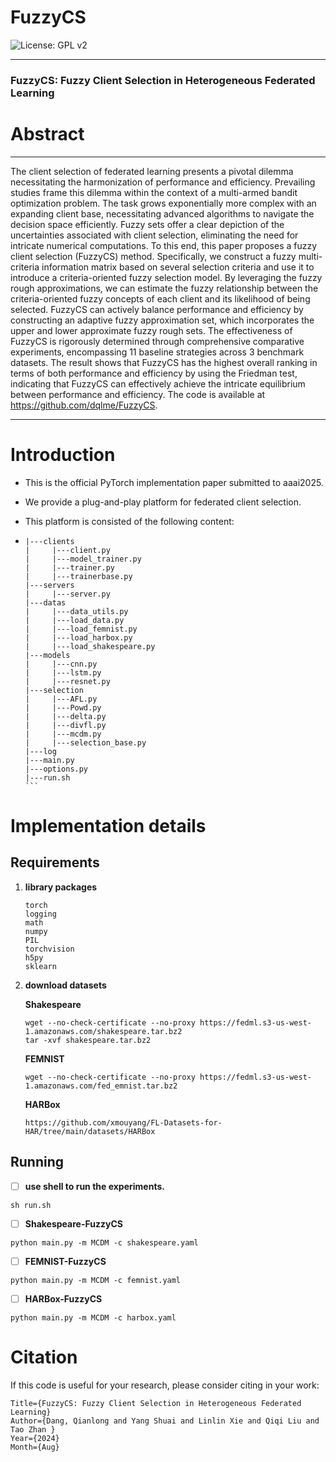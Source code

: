 # FuzzyCS

 ![License: GPL v2](https://camo.githubusercontent.com/1b537d3212c421e0362b9c7168f1febd83941d79e8ccd8487309a4a759f7da11/68747470733a2f2f696d672e736869656c64732e696f2f62616467652f4c6963656e73652d47504c5f76322d626c75652e737667) 

------

### FuzzyCS: Fuzzy Client Selection in Heterogeneous Federated Learning

# Abstract

------

The client selection of federated learning presents a pivotal dilemma necessitating the harmonization of performance and efficiency.
Prevailing studies frame this dilemma within the context of a multi-armed bandit optimization problem. The task grows exponentially more complex with an expanding client base, necessitating advanced algorithms to navigate the decision space efficiently.
Fuzzy sets offer a clear depiction of the uncertainties associated with client selection, eliminating the need for intricate numerical computations.
 To this end, this paper proposes a fuzzy client selection (FuzzyCS) method. 
Specifically, we construct a fuzzy multi-criteria information matrix based on several selection criteria and use it to introduce a criteria-oriented fuzzy selection model. By leveraging the fuzzy rough approximations, we can estimate the fuzzy relationship between the criteria-oriented fuzzy concepts of each client and its likelihood of being selected. FuzzyCS can actively balance performance and efficiency by constructing an adaptive fuzzy approximation set, which incorporates the upper and lower approximate fuzzy rough sets.
The effectiveness of FuzzyCS is rigorously determined through comprehensive comparative experiments, encompassing 11 baseline strategies across 3 benchmark datasets.
The result shows that FuzzyCS has the highest overall ranking in terms of both performance and efficiency by using the Friedman test, indicating that FuzzyCS can effectively achieve the intricate equilibrium between performance and efficiency. The code is available at  https://github.com/dqlme/FuzzyCS.

------

# Introduction

- This is the official PyTorch implementation paper submitted to aaai2025.

- We provide a  plug-and-play platform for federated client selection.

- This platform is consisted of the following content:

- ```
  |---clients
  |     |---client.py
  |     |---model_trainer.py
  |     |---trainer.py
  |     |---trainerbase.py
  |---servers
  |     |---server.py
  |---datas
  |     |---data_utils.py
  |     |---load_data.py
  |     |---load_femnist.py
  |     |---load_harbox.py
  |     |---load_shakespeare.py
  |---models
  |     |---cnn.py
  |     |---lstm.py
  |     |---resnet.py
  |---selection
  |     |---AFL.py
  |     |---Powd.py
  |     |---delta.py
  |     |---divfl.py
  |     |---mcdm.py
  |     |---selection_base.py
  |---log
  |---main.py
  |---options.py
  |---run.sh
  ​```
  ```

# Implementation details

## Requirements

1. **library packages**

   ```
   torch
   logging
   math
   numpy
   PIL
   torchvision
   h5py
   sklearn
   ```

   

2. **download datasets**

   **Shakespeare**

   ```
   wget --no-check-certificate --no-proxy https://fedml.s3-us-west-1.amazonaws.com/shakespeare.tar.bz2
   tar -xvf shakespeare.tar.bz2
   ```

   **FEMNIST**

   ```
   wget --no-check-certificate --no-proxy https://fedml.s3-us-west-1.amazonaws.com/fed_emnist.tar.bz2
   
   ```

   **HARBox**

   ```
   https://github.com/xmouyang/FL-Datasets-for-HAR/tree/main/datasets/HARBox
   ```

## Running

- [ ]   **use shell to run the experiments.**

```
sh run.sh
```

- [ ] **Shakespeare-FuzzyCS**

```
python main.py -m MCDM -c shakespeare.yaml
```

- [ ] **FEMNIST-FuzzyCS**

```
python main.py -m MCDM -c femnist.yaml
```

- [ ] **HARBox-FuzzyCS**

```
python main.py -m MCDM -c harbox.yaml
```

# Citation

If this code is useful for your research, please consider citing in your work:

```
Title={FuzzyCS: Fuzzy Client Selection in Heterogeneous Federated Learning}
Author={Dang, Qianlong and Yang Shuai and Linlin Xie and Qiqi Liu and Tao Zhan }
Year={2024}
Month={Aug}
```

 